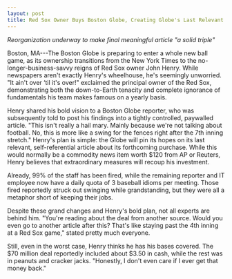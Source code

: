 ```yaml
---
layout: post
title: Red Sox Owner Buys Boston Globe, Creating Globe's Last Relevant Headline
---
```


*Reorganization underway to make final meaningful article "a solid triple"*

Boston, MA---The Boston Globe is preparing to enter a whole new ball game, as its ownership transitions from the New York Times to the no-longer-business-savvy reigns of Red Sox owner John Henry. While newspapers aren't exactly Henry's wheelhouse, he's seemingly unworried. "It ain't over ‘til it's over!" exclaimed the principal owner of the Red Sox, demonstrating both the down-to-Earth tenacity and complete ignorance of fundamentals his team makes famous on a yearly basis.

Henry shared his bold vision to a Boston Globe reporter, who was subsequently told to post his findings into a tightly controlled, paywalled article. "This isn't really a hail mary. Mainly because we're not talking about football. No, this is more like a swing for the fences right after the 7th inning stretch." Henry's plan is simple: the Globe will pin its hopes on its last relevant, self-referential article about its forthcoming purchase. While this would normally be a commodity news item worth $120 from AP or Reuters, Henry believes that extraordinary measures will recoup his investment.

Already, 99% of the staff has been fired, while the remaining reporter and IT employee now have a daily quota of 3 baseball idioms per meeting. Those fired reportedly struck out swinging while grandstanding, but they were all a metaphor short of keeping their jobs.

Despite these grand changes and Henry's bold plan, not all experts are behind him. "You're reading about the deal from another source. Would you even go to another article after this? That's like staying past the 4th inning at a Red Sox game," stated pretty much everyone.

Still, even in the worst case, Henry thinks he has his bases covered. The $70 million deal reportedly included about $3.50 in cash, while the rest was in peanuts and cracker jacks. "Honestly, I don't even care if I ever get that money back."
